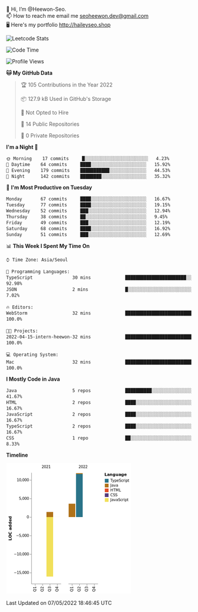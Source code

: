 👋 Hi, I’m @Heewon-Seo.  
📫 How to reach me email me seoheewon.dev@gmail.com   
🖥 Here's my portfolio http://haileyseo.shop

![Leetcode Stats](https://leetcode.card.workers.dev/?username=Heewon-Seo)

 <!--START_SECTION:waka-->
![Code Time](http://img.shields.io/badge/Code%20Time-0-blue)

![Profile Views](http://img.shields.io/badge/Profile%20Views-7-blue)

**🐱 My GitHub Data** 

> 🏆 105 Contributions in the Year 2022
 > 
> 📦 127.9 kB Used in GitHub's Storage 
 > 
> 🚫 Not Opted to Hire
 > 
> 📜 14 Public Repositories 
 > 
> 🔑 0 Private Repositories  
 > 
**I'm a Night 🦉** 

```text
🌞 Morning    17 commits     █░░░░░░░░░░░░░░░░░░░░░░░░   4.23% 
🌆 Daytime    64 commits     ████░░░░░░░░░░░░░░░░░░░░░   15.92% 
🌃 Evening    179 commits    ███████████░░░░░░░░░░░░░░   44.53% 
🌙 Night      142 commits    ████████░░░░░░░░░░░░░░░░░   35.32%

```
📅 **I'm Most Productive on Tuesday** 

```text
Monday       67 commits     ████░░░░░░░░░░░░░░░░░░░░░   16.67% 
Tuesday      77 commits     ████░░░░░░░░░░░░░░░░░░░░░   19.15% 
Wednesday    52 commits     ███░░░░░░░░░░░░░░░░░░░░░░   12.94% 
Thursday     38 commits     ██░░░░░░░░░░░░░░░░░░░░░░░   9.45% 
Friday       49 commits     ███░░░░░░░░░░░░░░░░░░░░░░   12.19% 
Saturday     68 commits     ████░░░░░░░░░░░░░░░░░░░░░   16.92% 
Sunday       51 commits     ███░░░░░░░░░░░░░░░░░░░░░░   12.69%

```


📊 **This Week I Spent My Time On** 

```text
⌚︎ Time Zone: Asia/Seoul

💬 Programming Languages: 
TypeScript               30 mins             ███████████████████████░░   92.98% 
JSON                     2 mins              █░░░░░░░░░░░░░░░░░░░░░░░░   7.02%

🔥 Editors: 
WebStorm                 32 mins             █████████████████████████   100.0%

🐱‍💻 Projects: 
2022-04-15-intern-heewon-32 mins             █████████████████████████   100.0%

💻 Operating System: 
Mac                      32 mins             █████████████████████████   100.0%

```

**I Mostly Code in Java** 

```text
Java                     5 repos             ██████████░░░░░░░░░░░░░░░   41.67% 
HTML                     2 repos             ████░░░░░░░░░░░░░░░░░░░░░   16.67% 
JavaScript               2 repos             ████░░░░░░░░░░░░░░░░░░░░░   16.67% 
TypeScript               2 repos             ████░░░░░░░░░░░░░░░░░░░░░   16.67% 
CSS                      1 repo              ██░░░░░░░░░░░░░░░░░░░░░░░   8.33%

```


**Timeline**

![Chart not found](https://raw.githubusercontent.com/Heewon-Seo/Heewon-Seo/main/charts/bar_graph.png) 


 Last Updated on 07/05/2022 18:46:45 UTC
<!--END_SECTION:waka-->

